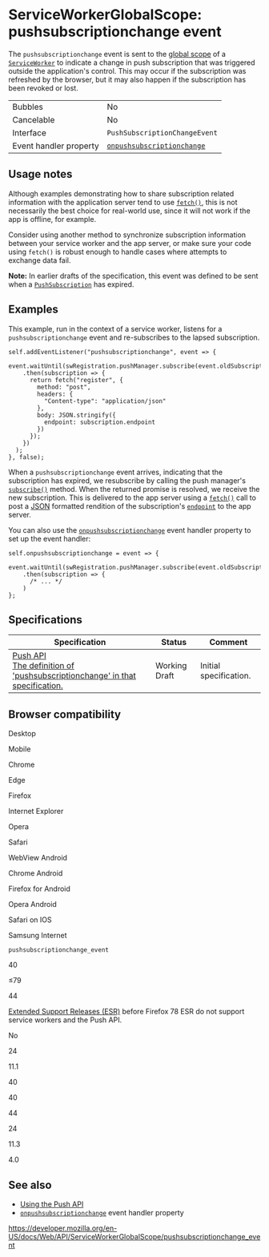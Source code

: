 ServiceWorkerGlobalScope: pushsubscriptionchange event
======================================================

The `pushsubscriptionchange` event is sent to the [global scope](../serviceworkerglobalscope) of a [`ServiceWorker`](../serviceworker) to indicate a change in push subscription that was triggered outside the application's control. This may occur if the subscription was refreshed by the browser, but it may also happen if the subscription has been revoked or lost.

<table><tbody><tr class="odd"><td>Bubbles</td><td>No</td></tr><tr class="even"><td>Cancelable</td><td>No</td></tr><tr class="odd"><td>Interface</td><td><span class="page-not-created"><code>PushSubscriptionChangeEvent</code></span></td></tr><tr class="even"><td>Event handler property</td><td><a href="onpushsubscriptionchange"><code>onpushsubscriptionchange</code></a></td></tr></tbody></table>

Usage notes
-----------

Although examples demonstrating how to share subscription related information with the application server tend to use [`fetch()`](../windoworworkerglobalscope/fetch), this is not necessarily the best choice for real-world use, since it will not work if the app is offline, for example.

Consider using another method to synchronize subscription information between your service worker and the app server, or make sure your code using `fetch()` is robust enough to handle cases where attempts to exchange data fail.

**Note:** In earlier drafts of the specification, this event was defined to be sent when a [`PushSubscription`](../pushsubscription) has expired.

Examples
--------

This example, run in the context of a service worker, listens for a `pushsubscriptionchange` event and re-subscribes to the lapsed subscription.

    self.addEventListener("pushsubscriptionchange", event => {
      event.waitUntil(swRegistration.pushManager.subscribe(event.oldSubscription.options)
        .then(subscription => {
          return fetch("register", {
            method: "post",
            headers: {
              "Content-type": "application/json"
            },
            body: JSON.stringify({
              endpoint: subscription.endpoint
            })
          });
        })
      );
    }, false);

When a `pushsubscriptionchange` event arrives, indicating that the subscription has expired, we resubscribe by calling the push manager's [`subscribe()`](../pushmanager/subscribe) method. When the returned promise is resolved, we receive the new subscription. This is delivered to the app server using a [`fetch()`](../windoworworkerglobalscope/fetch) call to post a [JSON](https://developer.mozilla.org/en-US/docs/Glossary/JSON) formatted rendition of the subscription's [`endpoint`](../pushsubscription/endpoint) to the app server.

You can also use the [`onpushsubscriptionchange`](onpushsubscriptionchange) event handler property to set up the event handler:

    self.onpushsubscriptionchange = event => {
      event.waitUntil(swRegistration.pushManager.subscribe(event.oldSubscription.options)
        .then(subscription => {
          /* ... */
        )
    };

Specifications
--------------

<table><thead><tr class="header"><th>Specification</th><th>Status</th><th>Comment</th></tr></thead><tbody><tr class="odd"><td><a href="https://w3c.github.io/push-api/#the-pushsubscriptionchange-event">Push API<br />
<span class="small">The definition of 'pushsubscriptionchange' in that specification.</span></a></td><td><span class="spec-wd">Working Draft</span></td><td>Initial specification.</td></tr></tbody></table>

Browser compatibility
---------------------

Desktop

Mobile

Chrome

Edge

Firefox

Internet Explorer

Opera

Safari

WebView Android

Chrome Android

Firefox for Android

Opera Android

Safari on IOS

Samsung Internet

`pushsubscriptionchange_event`

40

≤79

44

[Extended Support Releases (ESR)](https://www.mozilla.org/en-US/firefox/organizations/) before Firefox 78 ESR do not support service workers and the Push API.

No

24

11.1

40

40

44

24

11.3

4.0

See also
--------

-   [Using the Push API](../push_api)
-   [`onpushsubscriptionchange`](onpushsubscriptionchange) event handler property

<a href="https://developer.mozilla.org/en-US/docs/Web/API/ServiceWorkerGlobalScope/pushsubscriptionchange_event" class="_attribution-link">https://developer.mozilla.org/en-US/docs/Web/API/ServiceWorkerGlobalScope/pushsubscriptionchange_event</a>
